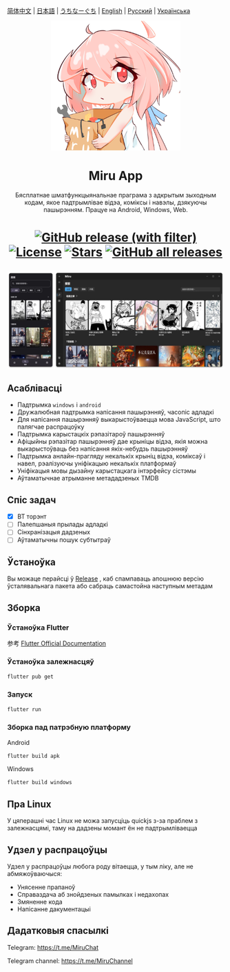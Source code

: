 [简体中文](README.md) | [日本語](README-ja.md) | [うちなーぐち](README-ryu.md) | [English](README-en.md) | [Русский](README-ru.md) | [Українська](README-uk.md)

<p align="center">
<img width="300" src="./assets/icon/logo.png" alt="Miru 看板娘"/>
</p>

<h1 align="center">
Miru App
</h1>

<p align="center">Бясплатнае шматфункцыянальнае праграма з адкрытым зыходным кодам, якое падтрымлівае відэа, коміксы і навэлы, дзякуючы пашырэнням. Працуе на Android, Windows, Web.</p>

<h1 align="center">

[![GitHub release (with filter)](https://img.shields.io/github/v/release/miru-project/miru-app)](https://github.com/miru-project/miru-app/releases/latest)
[![License](https://img.shields.io/github/license/miru-project/miru-app)](https://github.com/miru-project/miru-app/blob/main/LICENSE)
[![Stars](https://img.shields.io/github/stars/miru-project/miru-app)](https://github.com/miru-project/miru-app/stargazers)
[![GitHub all releases](https://img.shields.io/github/downloads/miru-project/miru-app/total)](https://github.com/miru-project/miru-app/releases/latest)

</h1>

![screenshot](assets/screenshot/screenshot.webp)

## Асаблівасці

- Падтрымка `windows` і `android`
- Дружалюбная падтрымка напісання пашырэнняў, часопіс адладкі
- Для напісання пашырэнняў выкарыстоўваецца мова JavaScript, што палягчае распрацоўку
- Падтрымка карыстацкіх рэпазітароў пашырэнняў
- Афіцыйны рэпазітар пашырэнняў дае крыніцы відэа, якія можна выкарыстоўваць без напісання якіх-небудзь пашырэнняў
- Падтрымка анлайн-прагляду некалькіх крыніц відэа, коміксаў і навел, рэалізуючы уніфікацыю некалькіх платформаў
- Уніфікацыя мовы дызайну карыстацкага інтэрфейсу сістэмы
- Аўтаматычнае атрыманне метададзеных TMDB

## Спіс задач

- [x] BT торэнт
- [ ] Палепшаныя прылады адладкі
- [ ] Сінхранізацыя дадзеных
- [ ] Аўтаматычны пошук субтытраў

## Ўстаноўка

Вы можаце перайсці ў [Release](https://github.com/miru-project/miru-app/releases/latest) , каб спампаваць апошнюю версію ўсталявальнага пакета або сабраць самастойна наступным метадам

## Зборка

### Ўстаноўка Flutter

参考 [Flutter Official Documentation](https://flutter.dev/docs/get-started/install)

### Ўстаноўка залежнасцяў

```bash
flutter pub get
```

### Запуск

```bash
flutter run
```

### Зборка пад патрэбную платформу

Android

```bash
flutter build apk
```

Windows

```bash
flutter build windows
```

## Пра Linux

У цяперашні час Linux не можа запусціць quickjs з-за праблем з залежнасцямі, таму на дадзены момант ён не падтрымліваецца


## Удзел у распрацоўцы

Удзел у распрацоўцы любога роду вітаецца, у тым ліку, але не абмяжоўваючыся:

- Унясенне прапаноў
- Справаздача аб знойдзеных памылках і недахопах
- Змяненне кода
- Напісанне дакументацыі


## Дадатковыя спасылкі

Telegram: https://t.me/MiruChat

Telegram channel: https://t.me/MiruChannel
